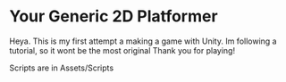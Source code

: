 # Your Generic 2D Platformer

Heya. This is my first attempt a making a game with Unity. Im following a tutorial, so it wont be the most original
Thank you for playing!

Scripts are in Assets/Scripts

